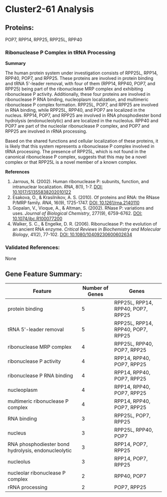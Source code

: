 # Cluster2-61 Analysis

## Proteins: 

POP7, RPP14, RPP25, RPP25L, RPP40

### Ribonuclease P Complex in tRNA Processing

**Summary**

The human protein system under investigation consists of RPP25L, RPP14, RPP40, POP7, and RPP25. These proteins are involved in protein binding and tRNA 5'-leader removal, with four of them (RPP14, RPP40, POP7, and RPP25) being part of the ribonuclease MRP complex and exhibiting ribonuclease P activity. Additionally, these four proteins are involved in ribonuclease P RNA binding, nucleoplasm localization, and multimeric ribonuclease P complex formation. RPP25L, POP7, and RPP25 are involved in RNA binding, while RPP25L, RPP40, and POP7 are localized in the nucleus. RPP14, POP7, and RPP25 are involved in RNA phosphodiester bond hydrolysis (endonucleolytic) and are localized in the nucleolus. RPP40 and POP7 are part of the nucleolar ribonuclease P complex, and POP7 and RPP25 are involved in rRNA processing.

Based on the shared functions and cellular localization of these proteins, it is likely that this system represents a ribonuclease P complex involved in tRNA processing. The presence of RPP25L, which is not found in the canonical ribonuclease P complex, suggests that this may be a novel complex or that RPP25L is a novel member of a known complex.

**References**

1. Jarrous, N. (2002). Human ribonuclease P: subunits, function, and intranuclear localization. *RNA*, 8(1), 1-7. [DOI: 10.1017/S1355838202010122](https://doi.org/10.1017/S1355838202010122)
2. Esakova, O., & Krasilnikov, A. S. (2010). Of proteins and RNA: the RNase P/MRP family. *RNA*, 16(9), 1725-1747. [DOI: 10.1261/rna.2140110](https://doi.org/10.1261/rna.2140110)
3. Gopalan, V., Vioque, A., & Altman, S. (2002). RNase P: variations and uses. *Journal of Biological Chemistry*, 277(9), 6759-6762. [DOI: 10.1074/jbc.R100077200](https://doi.org/10.1074/jbc.R100077200)
4. Walker, S. C., & Engelke, D. R. (2006). Ribonuclease P: the evolution of an ancient RNA enzyme. *Critical Reviews in Biochemistry and Molecular Biology*, 41(2), 77-102. [DOI: 10.1080/10409230600602634](https://doi.org/10.1080/10409230600602634)

### Validated References: 

None





## Gene Feature Summary: 

| Feature | Number of Genes | Genes |
| --- | --- | --- |
| protein binding | 5 | RPP25L, RPP14, RPP40, POP7, RPP25 |
| tRNA 5'-leader removal | 5 | RPP25L, RPP14, RPP40, POP7, RPP25 |
| ribonuclease MRP complex | 4 | RPP25L, RPP40, POP7, RPP25 |
| ribonuclease P activity | 4 | RPP14, RPP40, POP7, RPP25 |
| ribonuclease P RNA binding | 4 | RPP14, RPP40, POP7, RPP25 |
| nucleoplasm | 4 | RPP14, RPP40, POP7, RPP25 |
| multimeric ribonuclease P complex | 4 | RPP14, RPP40, POP7, RPP25 |
| RNA binding | 3 | RPP25L, POP7, RPP25 |
| nucleus | 3 | RPP25L, RPP40, POP7 |
| RNA phosphodiester bond hydrolysis, endonucleolytic | 3 | RPP14, POP7, RPP25 |
| nucleolus | 3 | RPP14, POP7, RPP25 |
| nucleolar ribonuclease P complex | 2 | RPP40, POP7 |
| rRNA processing | 2 | POP7, RPP25 |

